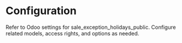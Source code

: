 # Configuration

Refer to Odoo settings for sale_exception_holidays_public. Configure related models, access rights, and options as needed.
